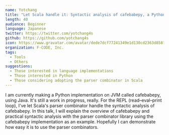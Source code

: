```yaml
---
name: Yotchang
title: "Let Scala handle it: Syntactic analysis of cafebabepy, a Python implementation on JVM"
length: 40
audience: Beginner
language: Japanese
twitter: https://twitter.com/yotchang4s
github: https://github.com/yotchang4s
icon: https://www.gravatar.com/avatar/dede7dcf77241349e1d130cd2363d858?s=200
organization: F-CODE, Inc.
tags:
  - Tools
  - Others
suggestions:
  - Those interested in language implementations
  - Those interested in Python
  - Those considering adopting the parser combinator in Scala
---
```

I am currently making a Python implementation on JVM called cafebabepy, using Java. It's still a work in progress, really. For the REPL (read–eval–print loop), I've let Scala's parser combinator handle the syntactic analysis of cafebabepy.
In this talk, I will explain the overview of cafebabepy and practical syntactic analysis with the parser combinator library using the cafebabepy implementation as an example. Hopefully I can demonstrate how easy it is to use the parser combinators.
